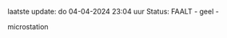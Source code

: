 laatste update: 
do 04-04-2024 23:04   uur 
Status: FAALT - geel - 
<div class="service Y">microstation</div>